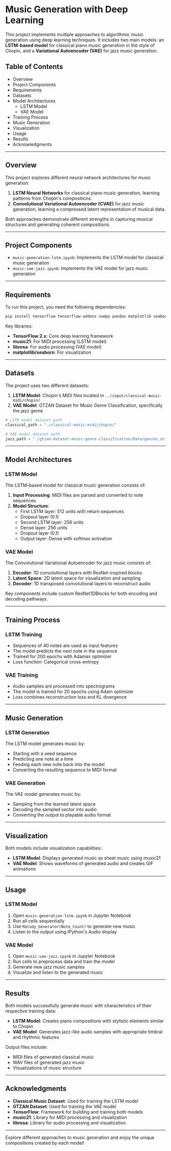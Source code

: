 # Music Generation with Deep Learning

This project implements multiple approaches to algorithmic music generation using deep learning techniques. It includes two main models: an **LSTM-based model** for classical piano music generation in the style of Chopin, and a **Variational Autoencoder (VAE)** for jazz music generation.

## Table of Contents

- Overview
- Project Components
- Requirements
- Datasets
- Model Architectures
  - LSTM Model
  - VAE Model
- Training Process
- Music Generation
- Visualization
- Usage
- Results
- Acknowledgments

---

## Overview

This project explores different neural network architectures for music generation:

1. **LSTM Neural Networks** for classical piano music generation, learning patterns from Chopin's compositions.
2. **Convolutional Variational Autoencoder (CVAE)** for jazz music generation, learning a compressed latent representation of musical data.

Both approaches demonstrate different strengths in capturing musical structures and generating coherent compositions.

---

## Project Components

- `music-generation-lstm.ipynb`: Implements the LSTM model for classical music generation
- `music-vae-jazz.ipynb`: Implements the VAE model for jazz music generation

---

## Requirements

To run this project, you need the following dependencies:

```bash
pip install tensorflow tensorflow-addons numpy pandas matplotlib seaborn scikit-learn librosa music21 imageio ipython
```

Key libraries:

- **TensorFlow 2.x**: Core deep learning framework
- **music21**: For MIDI processing (LSTM model)
- **librosa**: For audio processing (VAE model)
- **matplotlib/seaborn**: For visualization

---

## Datasets

The project uses two different datasets:

1. **LSTM Model**: Chopin's MIDI files located in `../input/classical-music-midi/chopin/`
2. **VAE Model**: GTZAN Dataset for Music Genre Classification, specifically the jazz genre

```python
# LSTM model dataset path
classical_path = "./classical-music-midi/chopin/"

# VAE model dataset path
jazz_path = "./gtzan-dataset-music-genre-classification/Data/genres_original"
```

---

## Model Architectures

### LSTM Model

The LSTM-based model for classical music generation consists of:

1. **Input Processing**: MIDI files are parsed and converted to note sequences
2. **Model Structure**:
   - First LSTM layer: 512 units with return sequences
   - Dropout layer (0.1)
   - Second LSTM layer: 256 units
   - Dense layer: 256 units
   - Dropout layer (0.1)
   - Output layer: Dense with softmax activation

### VAE Model

The Convolutional Variational Autoencoder for jazz music consists of:

1. **Encoder**: 1D convolutional layers with ResNet-inspired blocks
2. **Latent Space**: 2D latent space for visualization and sampling
3. **Decoder**: 1D transposed convolutional layers to reconstruct audio

Key components include custom ResNet1DBlocks for both encoding and decoding pathways.

---

## Training Process

### LSTM Training

- Sequences of 40 notes are used as input features
- The model predicts the next note in the sequence
- Trained for 200 epochs with Adamax optimizer
- Loss function: Categorical cross-entropy

### VAE Training

- Audio samples are processed into spectrograms
- The model is trained for 20 epochs using Adam optimizer
- Loss combines reconstruction loss and KL divergence

---

## Music Generation

### LSTM Generation

The LSTM model generates music by:

- Starting with a seed sequence
- Predicting one note at a time
- Feeding each new note back into the model
- Converting the resulting sequence to MIDI format

### VAE Generation

The VAE model generates music by:

- Sampling from the learned latent space
- Decoding the sampled vector into audio
- Converting the output to playable audio format

---

## Visualization

Both models include visualization capabilities:

- **LSTM Model**: Displays generated music as sheet music using music21
- **VAE Model**: Shows waveforms of generated audio and creates GIF animations

---

## Usage

### LSTM Model

1. Open `music-generation-lstm.ipynb` in Jupyter Notebook
2. Run all cells sequentially
3. Use `Malody_Generator(Note_Count)` to generate new music
4. Listen to the output using IPython's Audio display

### VAE Model

1. Open `music-vae-jazz.ipynb` in Jupyter Notebook
2. Run cells to preprocess data and train the model
3. Generate new jazz music samples
4. Visualize and listen to the generated music

---

## Results

Both models successfully generate music with characteristics of their respective training data:

- **LSTM Model**: Creates piano compositions with stylistic elements similar to Chopin
- **VAE Model**: Generates jazz-like audio samples with appropriate timbral and rhythmic features

Output files include:

- MIDI files of generated classical music
- WAV files of generated jazz music
- Visualizations of music structure

---

## Acknowledgments

- **Classical Music Dataset**: Used for training the LSTM model
- **GTZAN Dataset**: Used for training the VAE model
- **TensorFlow**: Framework for building and training both models
- **music21**: Library for MIDI processing and visualization
- **librosa**: Library for audio processing and visualization

---

Explore different approaches to music generation and enjoy the unique compositions created by each model!
